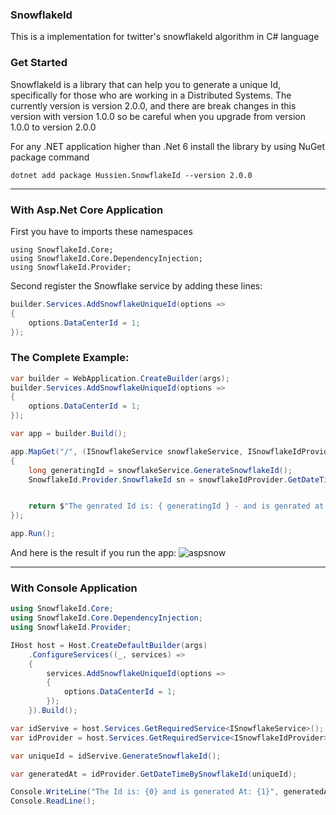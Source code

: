 ### SnowflakeId
This is a implementation for twitter's snowflakeId algorithm in C# language

### Get Started
SnowflakeId is a library that can help you to generate a unique Id, specifically for those who are working in a Distributed Systems.
The currently version is version 2.0.0, and there are break changes in this version with version 1.0.0 so be careful when you upgrade from version 1.0.0 to version 2.0.0

For any .NET application higher than .Net 6 install the library by using NuGet package command
```
dotnet add package Hussien.SnowflakeId --version 2.0.0
```
---

### With Asp.Net Core Application

First you have to imports these namespaces
```
using SnowflakeId.Core;
using SnowflakeId.Core.DependencyInjection;
using SnowflakeId.Provider;
```

Second register the Snowflake service by adding these lines:
```C#
builder.Services.AddSnowflakeUniqueId(options =>
{
    options.DataCenterId = 1;
});
```

### The Complete Example:
```C#
var builder = WebApplication.CreateBuilder(args);
builder.Services.AddSnowflakeUniqueId(options =>
{
    options.DataCenterId = 1;
});

var app = builder.Build();

app.MapGet("/", (ISnowflakeService snowflakeService, ISnowflakeIdProvider snowflakeIdProvider) =>
{
    long generatingId = snowflakeService.GenerateSnowflakeId();
    SnowflakeId.Provider.SnowflakeId sn = snowflakeIdProvider.GetDateTimeBySnowflakeId(generatingId);


    return $"The genrated Id is: { generatingId } - and is genrated at { sn.GeneratedDateTime }";
});

app.Run();
```
And here is the result if you run the app:
![aspsnow](https://user-images.githubusercontent.com/18530495/210797780-f69c14c8-7158-4daa-bba0-36b313852026.JPG)


---
### With Console Application
```C#
using SnowflakeId.Core;
using SnowflakeId.Core.DependencyInjection;
using SnowflakeId.Provider;

IHost host = Host.CreateDefaultBuilder(args)
    .ConfigureServices((_, services) =>
    {
        services.AddSnowflakeUniqueId(options =>
        {
            options.DataCenterId = 1;
        });
    }).Build();

var idServive = host.Services.GetRequiredService<ISnowflakeService>();
var idProvider = host.Services.GetRequiredService<ISnowflakeIdProvider>();

var uniqueId = idServive.GenerateSnowflakeId();

var generatedAt = idProvider.GetDateTimeBySnowflakeId(uniqueId);

Console.WriteLine("The Id is: {0} and is generated At: {1}", generatedAt.Id, generatedAt.GeneratedDateTime);
Console.ReadLine();
```

